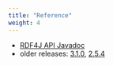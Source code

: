 ```yaml
---
title: "Reference"
weight: 4
---
```


- [RDF4J API Javadoc](/javadoc/latest)
- older releases: [3.1.0](/javadoc/3.1.0), [2.5.4](/javadoc/2.5.4)
